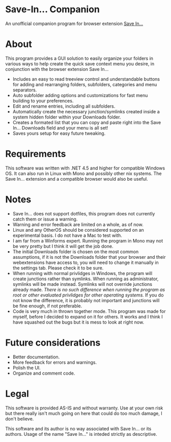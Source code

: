 # Save-In... Companion
An unofficial companion program for browser extension [Save In...](https://github.com/gyng/save-in)

# About
This program provides a GUI solution to easily organize your folders in various ways to help create the quick save context menu you desire, in conjunction with the browser extension Save In...

* Includes an easy to read treeview control and understandable buttons for adding and rearranging folders, subfolders, categories and menu separators. 
* Auto subfolder adding options and customizations for fast menu building to your preferences.
* Edit and rename entries, including all subfolders.
* Automatically create the necessary junction/symlinks created inside a system hidden folder within your Downloads folder.
* Creates a formated list that you can copy and paste right into the Save In... Downloads field and your menu is all set!
* Saves yours setup for easy future tweaking.

# Requirements
This software was written with .NET 4.5 and higher for compatible Windows OS. It can also run in Linux with Mono and possibly other nix systems. The Save In... extension and a compatible browser would also be useful.

# Notes
* Save In... does not support dotfiles, this program does not currently catch them or issue a warning.
* Warning and error feedback are limited on a whole, as of now.
* Linux and any OtherOS should be considered supported on an experimental basis. I do not have a Mac to test with.
* I am far from a Winforms expert. Running the program in Mono may not be very pretty but I think it will get the job done.
* The initial Downloads folder is chosen on the most common assumptions, if it is not the Downloads folder that your browser and their webextensions have access to, you will need to change it manually in the settings tab. Please check it to be sure.
* When running with normal privlidges in Windows, the program will create junctions rather than symlinks. When running as administrator, symlinks will be made instead. Symlinks will not override junctions already made. *There is no such difference when running the program as root or other evaluated privlidges for other operating systems.* If you do not know the difference, it is probably not important and junctions will be fine enough, if not preferable.
* Code is very much in thrown together mode. This program was made for myself, before I decided to expand on it for others. It works and I think I have squashed out the bugs but it is mess to look at right now.

# Future considerations
* Better documentation.
* More feedback for errors and warnings.
* Polish the UI.
* Organize and comment code.
 
# Legal
This software is provided AS-IS and without warranty. Use at your own risk but there really isn't much going on here that could do too much damage, I don't believe. 

This software and its author is no way associated with Save In... or its authors. Usage of the name "Save In..." is inteded strictly as descriptive.
